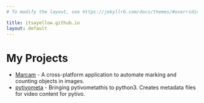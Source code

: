 ```yaml
---
# To modify the layout, see https://jekyllrb.com/docs/themes/#overriding-theme-defaults

title: itsayellow.github.io
layout: default
---
```

# My Projects

* [Marcam](https://itsayellow.github.io/marcam) - A cross-platform application to automate marking and counting objects in images. 
* [pytivometa](https://github.com/itsayellow/pytivometa) - Bringing pytivometathis to python3.  Creates metadata files for video content for pytivo.


